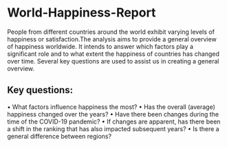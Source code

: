 # World-Happiness-Report

People from different countries around the world exhibit varying levels of happiness or satisfaction.The analysis aims to provide a general overview of happiness worldwide. It intends to answer which factors play a significant role and to what extent the happiness of countries has changed over time. Several key questions are used to assist us in creating a general overview.

## Key questions: 
• What factors influence happiness the most?
• Has the overall (average) happiness changed over the years?
• Have there been changes during the time of the COVID-19 pandemic?
• If changes are apparent, has there been a shift in the ranking that has also impacted
subsequent years?
• Is there a general difference between regions?
